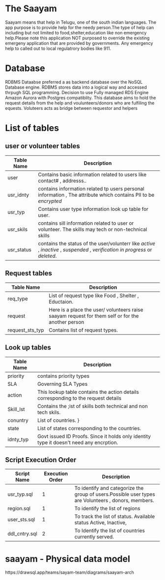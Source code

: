
# The Saayam
<p>
Saayam means that help in Telugu, one of the south indian languages. The app purpose is to provide help for the needy person.The type of help can including but not limited to food,shelter,education like non emergency help.Please note this application NOT purposed to override the existing emergeny application that are provided by governments. Any emergency help to called out to local regulatrory bodies like 911. </p>

# Database 
 <p> RDBMS Dataabse preferred a as backend database over the NoSQL Database engine.
 RDBMS stores data into a logical way and accessed thrpugh SQL programming. 
 Decision to use Fully managed RDS Engine Amazon Aurora with Postgres compatiblity.
 This database aims to hold the request details from the help and voulunteers/donors who are fulfiling the equests. Voluteers acts as bridge between requestor and helpers </p>
 
 # List of tables 
 ## user or volunteer tables
   | Table Name | Description                                                                                                      | 
   | ---------- | ---------------------------------------------------------------------------------------------------------------- |
   | user | Contains basic information related to users like contact# , addresss.. | 
   | usr_idnty | contains information related tp users personal information , The attribute which contains PII to be *encrypted* |
   | usr_typ | Contains user type information look up table for user. |
   | usr_skils | contains sill information related to user or volunteer. The skills may tech or non-technical skills |
   | usr_status | contains the status of the user/volunterr like *active* , *inactive* , *suspended* , *verification in progress* or *deleted*. |

 ## Request tables
 | Table Name | Description | 
   | ---------- | ----------- |
   | req_type |    List of request type like Food , Shelter , Eductaion. |
   | request  | Here is a place the user/ volunteers raise saayam request for them self or for the another person | 
   | request_sts_typ | Contains list of request types. | 
   
      
 ## Look up tables
  | Table Name | Description |
  | ---------- | ----------- |
  | priority | contains priority types |
  | SLA | Governing SLA Types |
  | action | This lookup table contains the action details corresponding to the request details |
  | Skill_lst | Contains the ;ist of skills both technical and non tech skils.|
  | conuntry | List of countries. } 
  | state    | List of states corresponding to the countries.| 
  | idnty_typ | Govt issued ID Proofs. Since it holds only identity type it doesn't need any encrption. |

  ## Script Execution Order 
  | Script Name | Execution Order | Description |
  |-------------| ----------------|--------------|
  | usr_typ.sql| 1 | To identify and categorize the group of users.Possible user types are Volunteers , donors, members.|
  | region.sql | 1|  To identify the list of regions |
  | user_sts.sql|1| To track the list of status. Available status Active, Inactive,|
  | ddl_cntry.sql|2| To Identify the list of countries currently served.| 
  

 # saayam - Physical data model 

 <link> https://drawsql.app/teams/sayam-team/diagrams/saayam-arch </link>
  
  

 

  
 
 
